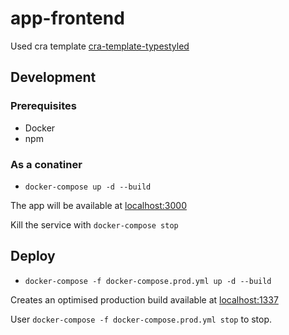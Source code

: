 # app-frontend

Used cra template [cra-template-typestyled](https://www.npmjs.com/package/cra-template-typestyled)

## Development
### Prerequisites
- Docker
- npm

### As a conatiner

- `docker-compose up -d --build`

The app will be available at [localhost:3000](http://localhost:3000)

Kill the service with `docker-compose stop`

## Deploy

- `docker-compose -f docker-compose.prod.yml up -d --build`

Creates an optimised production build available at [localhost:1337](http://localhost:1337)

User `docker-compose -f docker-compose.prod.yml stop` to stop.



